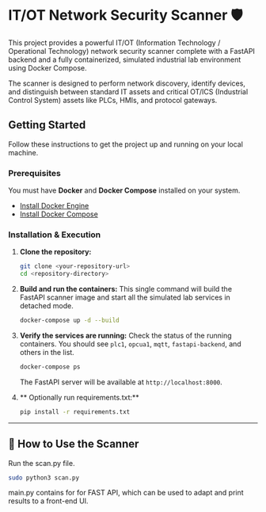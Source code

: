 # IT/OT Network Security Scanner 🛡️

This project provides a powerful IT/OT (Information Technology / Operational Technology) network security scanner complete with a FastAPI backend and a fully containerized, simulated industrial lab environment using Docker Compose.

The scanner is designed to perform network discovery, identify devices, and distinguish between standard IT assets and critical OT/ICS (Industrial Control System) assets like PLCs, HMIs, and protocol gateways.






##  Getting Started

Follow these instructions to get the project up and running on your local machine.

### Prerequisites

You must have **Docker** and **Docker Compose** installed on your system.

* [Install Docker Engine](https://docs.docker.com/engine/install/)
* [Install Docker Compose](https://docs.docker.com/compose/install/)

### Installation & Execution

1.  **Clone the repository:**
    ```bash
    git clone <your-repository-url>
    cd <repository-directory>
    ```

2.  **Build and run the containers:**
    This single command will build the FastAPI scanner image and start all the simulated lab services in detached mode.

    ```bash
    docker-compose up -d --build
    ```

3.  **Verify the services are running:**
    Check the status of the running containers. You should see `plc1`, `opcua1`, `mqtt`, `fastapi-backend`, and others in the list.
    ```bash
    docker-compose ps
    ```
    The FastAPI server will be available at `http://localhost:8000`.

4. ** Optionally run requirements.txt:**
   ```bash
   pip install -r requirements.txt
   ```

---

## 🔬 How to Use the Scanner

Run the scan.py file.
```bash
sudo python3 scan.py
```
main.py contains for for FAST API, which can be used to adapt and print results to a front-end UI.
